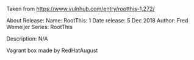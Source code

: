 Taken from https://www.vulnhub.com/entry/rootthis-1,272/ 

About Release:
    Name: RootThis: 1
    Date release: 5 Dec 2018
    Author: Fred Wemeijer
    Series: RootThis

Description:
N/A

Vagrant box made by RedHatAugust
